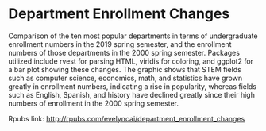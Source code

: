 # Department Enrollment Changes
Comparison of the ten most popular departments in terms of undergraduate enrollment numbers in the 2019 spring semester, and the enrollment numbers of those departments in the 2000 spring semester. Packages utilized include rvest for parsing HTML, viridis for coloring, and ggplot2 for a bar plot showing these changes. The graphic shows that STEM fields such as computer science, economics, math, and statistics have grown greatly in enrollment numbers, indicating a rise in popularity, whereas fields such as English, Spanish, and history have declined greatly since their high numbers of enrollment in the 2000 spring semester.

Rpubs link: http://rpubs.com/evelyncai/department_enrollment_changes
